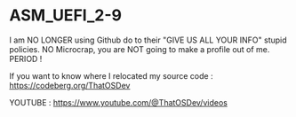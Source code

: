# ASM_UEFI_2-9

I am NO LONGER using Github do to their "GIVE US ALL YOUR INFO" stupid policies. NO Microcrap, you are NOT going to make a profile out of me. PERIOD !  
  
If you want to know where I relocated my source code : https://codeberg.org/ThatOSDev
  
YOUTUBE : https://www.youtube.com/@ThatOSDev/videos  

